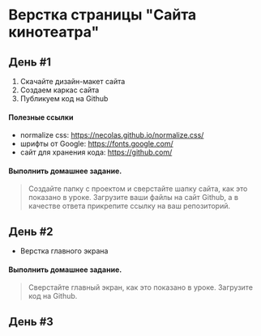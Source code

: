 Верстка страницы "Сайта кинотеатра"
=====

День #1
-----

1. Скачайте дизайн-макет сайта
2. Создаем каркас сайта
3. Публикуем код на Github

#### Полезные ссылки
* normalize css: <https://necolas.github.io/normalize.css/>
* шрифты от Google: <https://fonts.google.com/>
* сайт для хранения кода: <https://github.com/>

#### Выполнить домашнее задание.
> Создайте папку с проектом и сверстайте шапку сайта, как это показано в уроке. Загрузите ваши файлы на сайт Github, а в качестве ответа прикрепите ссылку на ваш репозиторий.


День #2
-----

* Верстка главного экрана

#### Выполнить домашнее задание.
> Сверстайте главный экран, как это показано в уроке. Загрузите код на Github.


День #3
-----
